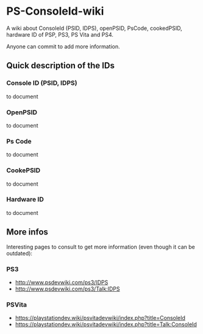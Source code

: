 # PS-ConsoleId-wiki
A wiki about ConsoleId (PSID, IDPS), openPSID, PsCode, cookedPSID, hardware ID of PSP, PS3, PS Vita and PS4.

Anyone can commit to add more information.

## Quick description of the IDs

### Console ID (PSID, IDPS)

to document

### OpenPSID

to document

### Ps Code

to document

### CookePSID

to document

### Hardware ID

to document

## More infos

Interesting pages to consult to get more information (even though it can be outdated):

### PS3
* http://www.psdevwiki.com/ps3/IDPS
* http://www.psdevwiki.com/ps3/Talk:IDPS

### PSVita
* https://playstationdev.wiki/psvitadevwiki/index.php?title=ConsoleId
* https://playstationdev.wiki/psvitadevwiki/index.php?title=Talk:ConsoleId
